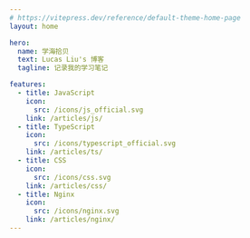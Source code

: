 ```yaml
---
# https://vitepress.dev/reference/default-theme-home-page
layout: home

hero:
  name: 学海拾贝
  text: Lucas Liu's 博客
  tagline: 记录我的学习笔记

features:
  - title: JavaScript
    icon:
      src: /icons/js_official.svg
    link: /articles/js/
  - title: TypeScript
    icon:
      src: /icons/typescript_official.svg
    link: /articles/ts/
  - title: CSS
    icon:
      src: /icons/css.svg
    link: /articles/css/
  - title: Nginx
    icon:
      src: /icons/nginx.svg
    link: /articles/nginx/
---
```

